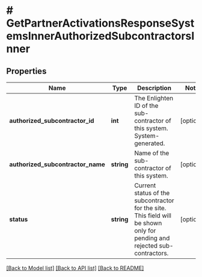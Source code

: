 # # GetPartnerActivationsResponseSystemsInnerAuthorizedSubcontractorsInner

## Properties

Name | Type | Description | Notes
------------ | ------------- | ------------- | -------------
**authorized_subcontractor_id** | **int** | The Enlighten ID of the sub-contractor of this system. System-generated. | [optional]
**authorized_subcontractor_name** | **string** | Name of the sub-contractor of this system. | [optional]
**status** | **string** | Current status of the subcontractor for the site. This field will be shown only for pending and rejected sub-contractors. | [optional]

[[Back to Model list]](../../README.md#models) [[Back to API list]](../../README.md#endpoints) [[Back to README]](../../README.md)
